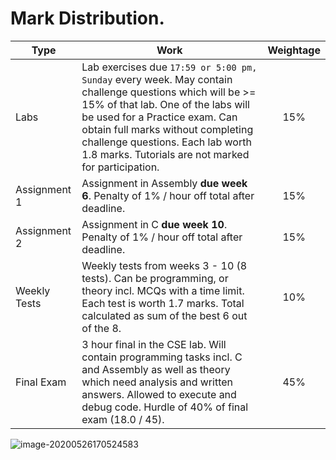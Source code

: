 # Mark Distribution.

| Type         | Work                                                         | Weightage |
| ------------ | ------------------------------------------------------------ | :-------: |
| Labs         | Lab exercises due `17:59 or 5:00 pm, Sunday` every week. May contain challenge questions which will be >= 15% of that lab. One of the labs will be used for a Practice exam. Can obtain full marks without completing challenge questions. Each lab worth 1.8 marks. Tutorials are not marked for participation. |    15%    |
| Assignment 1 | Assignment in Assembly **due week 6**. Penalty of 1% / hour off total after deadline. |    15%    |
| Assignment 2 | Assignment in C **due week 10**. Penalty of 1% / hour off total after deadline. |    15%    |
| Weekly Tests | Weekly tests from weeks 3 - 10 (8 tests). Can be programming, or theory incl. MCQs with a time limit. Each test is worth 1.7 marks. Total calculated as sum of the best 6 out of the 8. |    10%    |
| Final Exam   | 3 hour final in the CSE lab. Will contain programming tasks incl. C and Assembly as well as theory which need analysis and written answers. Allowed to execute and debug code. Hurdle of 40% of final exam (18.0 / 45). |    45%    |

![image-20200526170524583](C:\Users\subra\Documents\Notes\UNSW\20T2\1521Comp\markDistribution.assets\image-20200526170524583.png)

